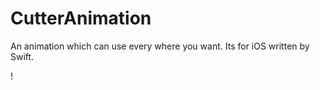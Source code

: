 # CutterAnimation
An animation which can use every where you want. Its for iOS written by Swift.

! [](My_Cutter_Animation.gif)
